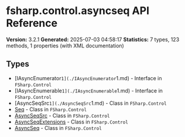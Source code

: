 # fsharp.control.asyncseq API Reference

**Version:** 3.2.1
**Generated:** 2025-07-03 04:58:17
**Statistics:** 7 types, 123 methods, 1 properties (with XML documentation)

## Types

- [IAsyncEnumerator`1](./IAsyncEnumerator`1.md) - Interface in `FSharp.Control`
- [IAsyncEnumerable`1](./IAsyncEnumerable`1.md) - Interface in `FSharp.Control`
- [AsyncSeqSrc`1](./AsyncSeqSrc`1.md) - Class in `FSharp.Control`
- [Seq](./Seq.md) - Class in `FSharp.Control`
- [AsyncSeqSrc](./AsyncSeqSrc.md) - Class in `FSharp.Control`
- [AsyncSeqExtensions](./AsyncSeqExtensions.md) - Class in `FSharp.Control`
- [AsyncSeq](./AsyncSeq.md) - Class in `FSharp.Control`